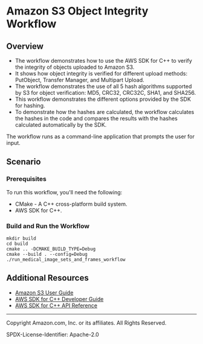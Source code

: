 # Amazon S3 Object Integrity Workflow

## Overview

- The workflow demonstrates how to use the AWS SDK for C++ to verify the integrity of objects uploaded to Amazon S3.
- It shows how object integrity is verified for different upload methods: PutObject, Transfer Manager, and Multipart Upload.
- The workflow demonstrates the use of all 5 hash algorithms supported by S3 for object verification: MD5, CRC32, CRC32C, SHA1, and SHA256.
- This workflow demonstrates the different options provided by the SDK for hashing.
- To demonstrate how the hashes are calculated, the workflow calculates the hashes in the code and compares the results with the hashes calculated automatically by the SDK.


The workflow runs as a command-line application that prompts the user for input.

## Scenario

### Prerequisites

To run this workflow, you'll need the following:

- CMake - A C++ cross-platform build system.
- AWS SDK for C++.

### Build and Run the Workflow



```shell
mkdir build
cd build
cmake .. -DCMAKE_BUILD_TYPE=Debug
cmake --build . --config=Debug
./run_medical_image_sets_and_frames_workflow
```

## Additional Resources

- [Amazon S3 User Guide](https://docs.aws.amazon.com/AmazonS3/latest/userguide/checking-object-integrity.html)
- [AWS SDK for C++ Developer Guide](https://docs.aws.amazon.com/sdk-for-cpp/v1/developer-guide/welcome.html)
- [AWS SDK for C++ API Reference](https://sdk.amazonaws.com/cpp/api/LATEST/index.html)

---

Copyright Amazon.com, Inc. or its affiliates. All Rights Reserved.

SPDX-License-Identifier: Apache-2.0